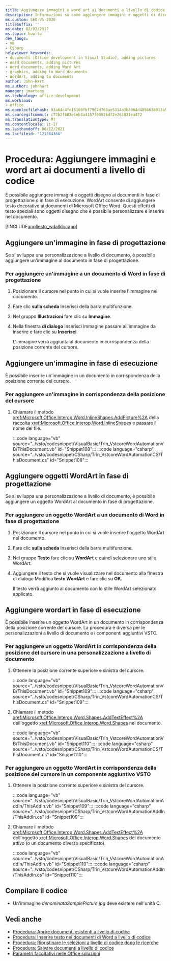 ```yaml
---
title: Aggiungere immagini e word art ai documenti a livello di codice
description: Informazioni su come aggiungere immagini e oggetti di disegno ai documenti in fase di progettazione o in fase di esecuzione.
ms.custom: SEO-VS-2020
titleSuffix: ''
ms.date: 02/02/2017
ms.topic: how-to
dev_langs:
- VB
- CSharp
helpviewer_keywords:
- documents [Office development in Visual Studio], adding pictures
- Word documents, adding pictures
- Word documents, adding Word Art
- graphics, adding to Word documents
- WordArt, adding to documents
author: John-Hart
ms.author: johnhart
manager: jmartens
ms.technology: office-development
ms.workload:
- office
ms.openlocfilehash: 93a64c4fe15109fbf7967d763ae5314a3b3064d4894638013a5b7cb75214159f
ms.sourcegitcommit: c72b2f603e1eb3a4157f00926df2e263831ea472
ms.translationtype: MT
ms.contentlocale: it-IT
ms.lasthandoff: 08/12/2021
ms.locfileid: "121384366"
---
```

# <a name="how-to-programmatically-add-pictures-and-word-art-to-documents"></a>Procedura: Aggiungere immagini e word art ai documenti a livello di codice
  È possibile aggiungere immagini e oggetti disegno ai documenti in fase di progettazione o in fase di esecuzione. WordArt consente di aggiungere testo decorativo ai documenti di Microsoft Office Word. Questi effetti di testo speciali sono oggetti disegno che è possibile personalizzare e inserire nel documento.

 [!INCLUDE[appliesto_wdalldocapp](../vsto/includes/appliesto-wdalldocapp-md.md)]

## <a name="add-a-picture-at-design-time"></a>Aggiungere un'immagine in fase di progettazione
 Se si sviluppa una personalizzazione a livello di documento, è possibile aggiungere un'immagine al documento in fase di progettazione.

### <a name="to-add-a-picture-to-a-word-document-at-design-time"></a>Per aggiungere un'immagine a un documento di Word in fase di progettazione

1. Posizionare il cursore nel punto in cui si vuole inserire l'immagine nel documento.

2. Fare clic **sulla scheda** Inserisci della barra multifunzione.

3. Nel gruppo **Illustrazioni** fare clic su **Immagine**.

4. Nella finestra **di dialogo** Inserisci immagine passare all'immagine da inserire e fare clic su **Inserisci**.

     L'immagine verrà aggiunta al documento in corrispondenza della posizione corrente del cursore.

## <a name="add-a-picture-at-run-time"></a>Aggiungere un'immagine in fase di esecuzione
 È possibile inserire un'immagine in un documento in corrispondenza della posizione corrente del cursore.

### <a name="to-add-a-picture-at-the-cursor-location"></a>Per aggiungere un'immagine in corrispondenza della posizione del cursore

1. Chiamare il metodo <xref:Microsoft.Office.Interop.Word.InlineShapes.AddPicture%2A> della raccolta <xref:Microsoft.Office.Interop.Word.InlineShapes> e passare il nome del file.

     :::code language="vb" source="../vsto/codesnippet/VisualBasic/Trin_VstcoreWordAutomationVB/ThisDocument.vb" id="Snippet108":::
     :::code language="csharp" source="../vsto/codesnippet/CSharp/Trin_VstcoreWordAutomationCS/ThisDocument.cs" id="Snippet108":::

## <a name="add-wordart-at-design-time"></a>Aggiungere oggetti WordArt in fase di progettazione
 Se si sviluppa una personalizzazione a livello di documento, è possibile aggiungere un oggetto WordArt al documento in fase di progettazione.

### <a name="to-add-wordart-to-a-word-document-at-design-time"></a>Per aggiungere un oggetto WordArt a un documento di Word in fase di progettazione

1. Posizionare il cursore nel punto in cui si vuole inserire l'oggetto WordArt nel documento.

2. Fare clic **sulla scheda** Inserisci della barra multifunzione.

3. Nel gruppo **Testo** fare clic su **WordArt** e quindi selezionare uno stile WordArt.

4. Aggiungere il testo che si vuole visualizzare nel documento alla finestra di dialogo Modifica **testo WordArt** e fare clic su **OK.**

     Il testo verrà aggiunto al documento con lo stile WordArt selezionato applicato.

## <a name="add-wordart-at-run-time"></a>Aggiungere wordart in fase di esecuzione
 È possibile inserire un oggetto WordArt in un documento in corrispondenza della posizione corrente del cursore. La procedura è diversa per le personalizzazioni a livello di documento e i componenti aggiuntivi VSTO.

### <a name="to-add-wordart-at-the-cursor-location-in-a-document-level-customization"></a>Per aggiungere un oggetto WordArt in corrispondenza della posizione del cursore in una personalizzazione a livello di documento

1. Ottenere la posizione corrente superiore e sinistra del cursore.

     :::code language="vb" source="../vsto/codesnippet/VisualBasic/Trin_VstcoreWordAutomationVB/ThisDocument.vb" id="Snippet109":::
     :::code language="csharp" source="../vsto/codesnippet/CSharp/Trin_VstcoreWordAutomationCS/ThisDocument.cs" id="Snippet109":::

2. Chiamare il metodo <xref:Microsoft.Office.Interop.Word.Shapes.AddTextEffect%2A> dell'oggetto <xref:Microsoft.Office.Interop.Word.Shapes> nel documento.

     :::code language="vb" source="../vsto/codesnippet/VisualBasic/Trin_VstcoreWordAutomationVB/ThisDocument.vb" id="Snippet110":::
     :::code language="csharp" source="../vsto/codesnippet/CSharp/Trin_VstcoreWordAutomationCS/ThisDocument.cs" id="Snippet110":::

### <a name="to-add-wordart-at-the-cursor-location-in-a-vsto-add-in"></a>Per aggiungere un oggetto WordArt in corrispondenza della posizione del cursore in un componente aggiuntivo VSTO

1. Ottenere la posizione corrente superiore e sinistra del cursore.

     :::code language="vb" source="../vsto/codesnippet/VisualBasic/Trin_VstcoreWordAutomationAddIn/ThisAddIn.vb" id="Snippet109":::
     :::code language="csharp" source="../vsto/codesnippet/CSharp/Trin_VstcoreWordAutomationAddIn/ThisAddIn.cs" id="Snippet109":::

2. Chiamare il metodo <xref:Microsoft.Office.Interop.Word.Shapes.AddTextEffect%2A> dell'oggetto <xref:Microsoft.Office.Interop.Word.Shapes> del documento attivo (o un documento diverso specificato).

     :::code language="vb" source="../vsto/codesnippet/VisualBasic/Trin_VstcoreWordAutomationAddIn/ThisAddIn.vb" id="Snippet110":::
     :::code language="csharp" source="../vsto/codesnippet/CSharp/Trin_VstcoreWordAutomationAddIn/ThisAddIn.cs" id="Snippet110":::

## <a name="compile-the-code"></a>Compilare il codice

- Un'immagine *denominataSamplePicture.jpg* deve esistere nell'unità C.

## <a name="see-also"></a>Vedi anche
- [Procedura: Aprire documenti esistenti a livello di codice](../vsto/how-to-programmatically-open-existing-documents.md)
- [Procedura: Inserire testo nei documenti di Word a livello di codice](../vsto/how-to-programmatically-insert-text-into-word-documents.md)
- [Procedura: Ripristinare le selezioni a livello di codice dopo le ricerche](../vsto/how-to-programmatically-restore-selections-after-searches.md)
- [Procedura: Salvare documenti a livello di codice](../vsto/how-to-programmatically-save-documents.md)
- [Parametri facoltativi nelle Office soluzioni](../vsto/optional-parameters-in-office-solutions.md)
